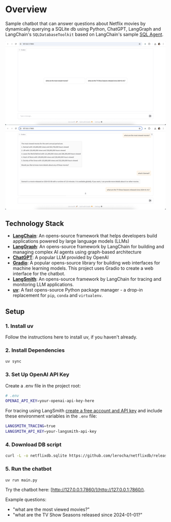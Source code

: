 # Overview

Sample chatbot that can answer questions about Netflix movies by dynamically querying a SQLite db using Python, ChatGPT, LangGraph and LangChain's `SQLDatabaseToolkit` based on LangChain's sample [SQL Agent](https://langchain-ai.github.io/langgraph/tutorials/sql-agent/).

![Screenshot #1](docs/screenshot1.png)
![Screenshot #2](docs/screenshot2.png)

## Technology Stack

- **[LangChain](https://langchain.com/)**: An opens-source framework that helps developers build applications powered by large language models (LLMs)
- **[LangGraph](https://langgraph.dev/)**: An opens-source framework by LangChain for building and managing complex AI agents using graph-based architecture
- **[ChatGPT](https://openai.com/chatgpt)**: A popular LLM provided by OpenAI
- **[Gradio](https://gradio.app/)**: A popular opens-source library for building web interfaces for machine learning models. This project uses Gradio to create a web interface for the chatbot.
- **[LangSmith](https://smith.langchain.com/)**: An opens-source framework by LangChain for tracing and monitoring LLM applications.
- **[uv](https://github.com/conda-forge/uv)**: A fast opens-source Python package manager - a drop-in replacement for `pip`, `conda` and `virtualenv`.

## Setup

### 1. Install uv

Follow the instructions here to install uv, if you haven't already.

### 2. Install Dependencies

```bash
uv sync
```

### 3. Set Up OpenAI API Key

Create a .env file in the project root:

```bash
# .env
OPENAI_API_KEY=your-openai-api-key-here
```

For tracing using LangSmith [create a free account and API key](https://docs.smith.langchain.com/administration/how_to_guides/organization_management/create_account_api_key) and include these environment variables in the `.env` file:

```bash
LANGSMITH_TRACING=true
LANGSMITH_API_KEY=your-langsmith-api-key
```

### 4. Download DB script

```bash
curl -L -o netflixdb.sqlite https://github.com/lerocha/netflixdb/releases/download/v1.0.9/netflixdb.sqlite
```

### 5. Run the chatbot

```bash
uv run main.py
```

Try the chatbot here: [http://127.0.0.1:7860/](http://127.0.0.1:7860/).

Example questions:

- "what are the most viewed movies?"
- "what are the TV Show Seasons released since 2024-01-01?"
